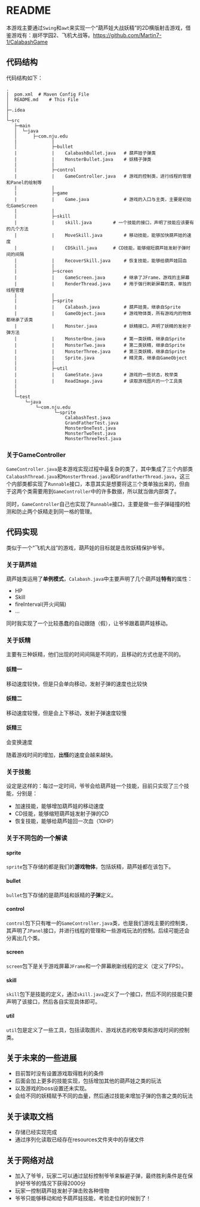 # README

本游戏主要通过`Swing`和`awt`来实现一个“葫芦娃大战妖精”的2D横版射击游戏，借鉴游戏有：崩坏学园2、飞机大战等。https://github.com/Martin7-1/CalabashGame



## 代码结构

代码结构如下：

```
.
│  pom.xml	# Maven Config File
│  README.md	# This File
│
├─.idea
│
└─src
   ├─main
   │  └─java
   │      ├─com.nju.edu
   |	         |
   │             ├─bullet
   | 	         |    CalabashBullet.java   # 葫芦娃子弹类
   |             |    MonsterBullet.java    # 妖精子弹类
   |             |     
   |             ├─control
   |             |    GameController.java   # 游戏的控制类，进行线程的管理和Panel的绘制等
   |             |    
   |             ├─game
   |             |    Game.java             # 游戏的入口与主类，主要是初始化GameScreen
   |             |
   |             ├─skill
   |             |    skill.java	    # 一个技能的接口，声明了技能应该要有的几个方法
   |             |    MoveSkill.java        # 移动技能，能够加快葫芦娃的速度
   |             |    CDSkill.java	    # CD技能，能够缩短葫芦娃发射子弹时间的间隔
   |             |    RecoverSkill.java	    # 恢复技能，能够给葫芦娃回血
   |             |
   |             ├─screen
   |             |    GameScreen.java       # 继承了JFrame，游戏的主屏幕
   |             |    RenderThread.java     # 用于强行刷新屏幕的类，单独的线程管理
   |             |
   |             ├─sprite
   |             |    Calabash.java         # 葫芦娃类，继承自Sprite
   |             |    GameObject.java       # 游戏物体类，所有游戏内的物体都继承了该类
   |             |    Monster.java          # 妖精接口，声明了妖精的发射子弹方法
   |             |    MonsterOne.java       # 第一类妖精，继承自Sprite
   |             |    MonsterTwo.java       # 第二类妖精，继承自Sprite
   |             |    MonsterThree.java     # 第三类妖精，继承自Sprite
   |             |    Sprite.java           # 精灵类，继承自GameObject
   |             |
   |             ├─util
   |             |    GameState.java        # 游戏的一些状态，枚举类
   |             |    ReadImage.java        # 读取游戏图片的一个工具类
   |
   |
   └─test
       └─java
           └─com.nju.edu
              	  └─sprite
              	      CalabashTest.java
              	      GrandFatherTest.java
              	      MonsterOneTest.java
              	      MonsterTwoTest.java
              	      MonsterThreeTest.java
```



### 关于GameController

`GameController.java`是本游戏实现过程中最复杂的类了，其中集成了三个内部类`CalabashThread.java`和`MonsterThread.java`和`GrandfatherThread.java`，这三个内部类都实现了`Runnable`接口，本意其实是想要将这三个类单独出来的，但由于这两个类需要用到`GameController`中的许多数据，所以就当做内部类了。

同时，`GameController`自己也实现了`Runnable`接口，主要是做一些子弹碰撞的检测和防止两个妖精走到同一格的管理。



## 代码实现

类似于一个“飞机大战”的游戏，葫芦娃的目标就是击败妖精保护爷爷。



### 关于葫芦娃

葫芦娃类运用了**单例模式**，`Calabash.java`中主要声明了几个葫芦娃**特有**的属性：

* HP
* Skill
* fireInterval(开火间隔)
* ...

同时我实现了一个比较愚蠢的自动跟随（假），让爷爷跟着葫芦娃移动。



### 关于妖精

主要有三种妖精，他们出现的时间间隔是不同的，且移动的方式也是不同的。

#### 妖精一

移动速度较快，但是只会单向移动，发射子弹的速度也比较快

#### 妖精二

移动速度较慢，但是会上下移动，发射子弹速度较慢

#### 妖精三

会变换速度



随着游戏时间的增加，**出怪**的速度会越来越快。



### 关于技能

设定是这样的：每过一定时间，爷爷会给葫芦娃一个技能，目前只实现了三个技能，分别是：

* 加速技能，能够增加葫芦娃的移动速度
* CD技能，能够缩短葫芦娃发射子弹的CD
* 恢复技能，能够给葫芦娃回一次血（10HP）



### 关于不同包的一个解读

#### sprite

`sprite`包下存储的都是我们的**游戏物体**，包括妖精，葫芦娃都在该包下。

#### bullet

`bullet`包下存储的是葫芦娃和妖精的**子弹**定义。

#### control

`control`包下只有唯一的`GameController.java`类，也是我们游戏主要的控制类，其声明了`JPanel`接口，并进行线程的管理和一些游戏玩法的控制。后续可能还会分离出几个类。

#### screen

`screen`包下是关于游戏屏幕`JFrame`和一个屏幕刷新线程的定义（定义了FPS）。

#### skill

`skill`包下是技能的定义，通过`skill.java`定义了一个接口，然后不同的技能只要声明了该接口，然后各自实现具体即可。

#### util

`util`包是定义了一些工具，包括读取图片、游戏状态的枚举类和游戏时间的控制类。


## 关于未来的一些进展

* 目前暂时没有设置游戏取得胜利的条件
* 后面会加上更多的技能实现，包括增加其他的葫芦娃之类的玩法
* 以及游戏的boss设置还未实现。
* 会给不同的妖精赋予不同的血量，然后通过技能来增加子弹的伤害之类的玩法

## 关于读取文档

* 存储已经实现完成
* 通过序列化读取已经存在resources文件夹中的存储文件

## 关于网络对战
* 加入了爷爷，玩家二可以通过鼠标控制爷爷来躲避子弹，最终胜利条件是在保护好爷爷的情况下获得2000分
* 玩家一控制葫芦娃发射子弹击败各种怪物
* 爷爷只能够移动和给予葫芦娃技能，考验走位的时候到了！
